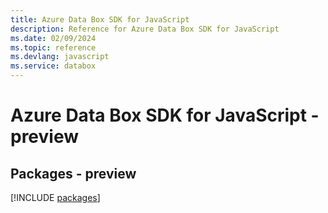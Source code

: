 ```yaml
---
title: Azure Data Box SDK for JavaScript
description: Reference for Azure Data Box SDK for JavaScript
ms.date: 02/09/2024
ms.topic: reference
ms.devlang: javascript
ms.service: databox
---
```

# Azure Data Box SDK for JavaScript - preview
## Packages - preview
[!INCLUDE [packages](data-box-index.md)]
